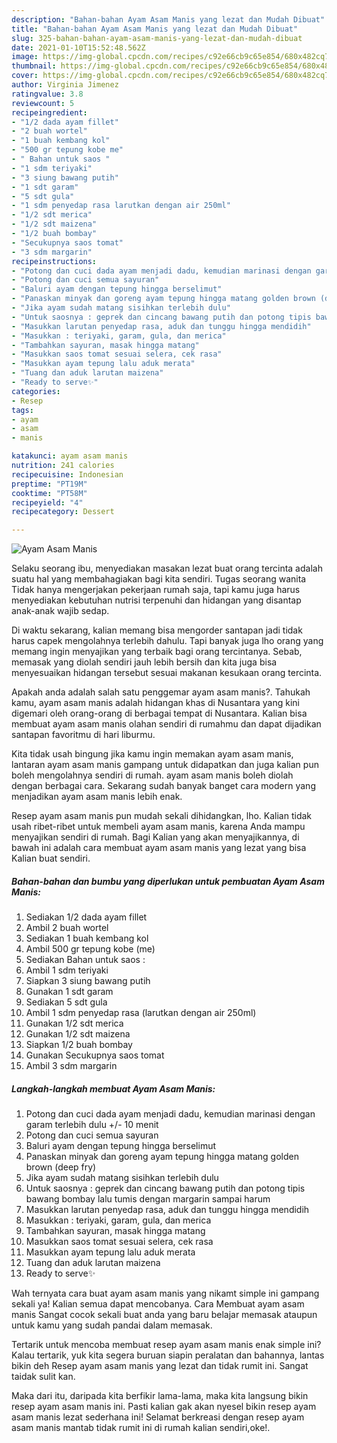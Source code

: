 ```yaml
---
description: "Bahan-bahan Ayam Asam Manis yang lezat dan Mudah Dibuat"
title: "Bahan-bahan Ayam Asam Manis yang lezat dan Mudah Dibuat"
slug: 325-bahan-bahan-ayam-asam-manis-yang-lezat-dan-mudah-dibuat
date: 2021-01-10T15:52:48.562Z
image: https://img-global.cpcdn.com/recipes/c92e66cb9c65e854/680x482cq70/ayam-asam-manis-foto-resep-utama.jpg
thumbnail: https://img-global.cpcdn.com/recipes/c92e66cb9c65e854/680x482cq70/ayam-asam-manis-foto-resep-utama.jpg
cover: https://img-global.cpcdn.com/recipes/c92e66cb9c65e854/680x482cq70/ayam-asam-manis-foto-resep-utama.jpg
author: Virginia Jimenez
ratingvalue: 3.8
reviewcount: 5
recipeingredient:
- "1/2 dada ayam fillet"
- "2 buah wortel"
- "1 buah kembang kol"
- "500 gr tepung kobe me"
- " Bahan untuk saos "
- "1 sdm teriyaki"
- "3 siung bawang putih"
- "1 sdt garam"
- "5 sdt gula"
- "1 sdm penyedap rasa larutkan dengan air 250ml"
- "1/2 sdt merica"
- "1/2 sdt maizena"
- "1/2 buah bombay"
- "Secukupnya saos tomat"
- "3 sdm margarin"
recipeinstructions:
- "Potong dan cuci dada ayam menjadi dadu, kemudian marinasi dengan garam terlebih dulu +/- 10 menit"
- "Potong dan cuci semua sayuran"
- "Baluri ayam dengan tepung hingga berselimut"
- "Panaskan minyak dan goreng ayam tepung hingga matang golden brown (deep fry)"
- "Jika ayam sudah matang sisihkan terlebih dulu"
- "Untuk saosnya : geprek dan cincang bawang putih dan potong tipis bawang bombay lalu tumis dengan margarin sampai harum"
- "Masukkan larutan penyedap rasa, aduk dan tunggu hingga mendidih"
- "Masukkan : teriyaki, garam, gula, dan merica"
- "Tambahkan sayuran, masak hingga matang"
- "Masukkan saos tomat sesuai selera, cek rasa"
- "Masukkan ayam tepung lalu aduk merata"
- "Tuang dan aduk larutan maizena"
- "Ready to serve✨"
categories:
- Resep
tags:
- ayam
- asam
- manis

katakunci: ayam asam manis 
nutrition: 241 calories
recipecuisine: Indonesian
preptime: "PT19M"
cooktime: "PT58M"
recipeyield: "4"
recipecategory: Dessert

---
```



![Ayam Asam Manis](https://img-global.cpcdn.com/recipes/c92e66cb9c65e854/680x482cq70/ayam-asam-manis-foto-resep-utama.jpg)

Selaku seorang ibu, menyediakan masakan lezat buat orang tercinta adalah suatu hal yang membahagiakan bagi kita sendiri. Tugas seorang  wanita Tidak hanya mengerjakan pekerjaan rumah saja, tapi kamu juga harus menyediakan kebutuhan nutrisi terpenuhi dan hidangan yang disantap anak-anak wajib sedap.

Di waktu  sekarang, kalian memang bisa mengorder santapan jadi tidak harus capek mengolahnya terlebih dahulu. Tapi banyak juga lho orang yang memang ingin menyajikan yang terbaik bagi orang tercintanya. Sebab, memasak yang diolah sendiri jauh lebih bersih dan kita juga bisa menyesuaikan hidangan tersebut sesuai makanan kesukaan orang tercinta. 



Apakah anda adalah salah satu penggemar ayam asam manis?. Tahukah kamu, ayam asam manis adalah hidangan khas di Nusantara yang kini digemari oleh orang-orang di berbagai tempat di Nusantara. Kalian bisa membuat ayam asam manis olahan sendiri di rumahmu dan dapat dijadikan santapan favoritmu di hari liburmu.

Kita tidak usah bingung jika kamu ingin memakan ayam asam manis, lantaran ayam asam manis gampang untuk didapatkan dan juga kalian pun boleh mengolahnya sendiri di rumah. ayam asam manis boleh diolah dengan berbagai cara. Sekarang sudah banyak banget cara modern yang menjadikan ayam asam manis lebih enak.

Resep ayam asam manis pun mudah sekali dihidangkan, lho. Kalian tidak usah ribet-ribet untuk membeli ayam asam manis, karena Anda mampu menyajikan sendiri di rumah. Bagi Kalian yang akan menyajikannya, di bawah ini adalah cara membuat ayam asam manis yang lezat yang bisa Kalian buat sendiri.

<!--inarticleads1-->

##### Bahan-bahan dan bumbu yang diperlukan untuk pembuatan Ayam Asam Manis:

1. Sediakan 1/2 dada ayam fillet
1. Ambil 2 buah wortel
1. Sediakan 1 buah kembang kol
1. Ambil 500 gr tepung kobe (me)
1. Sediakan  Bahan untuk saos :
1. Ambil 1 sdm teriyaki
1. Siapkan 3 siung bawang putih
1. Gunakan 1 sdt garam
1. Sediakan 5 sdt gula
1. Ambil 1 sdm penyedap rasa (larutkan dengan air 250ml)
1. Gunakan 1/2 sdt merica
1. Gunakan 1/2 sdt maizena
1. Siapkan 1/2 buah bombay
1. Gunakan Secukupnya saos tomat
1. Ambil 3 sdm margarin




<!--inarticleads2-->

##### Langkah-langkah membuat Ayam Asam Manis:

1. Potong dan cuci dada ayam menjadi dadu, kemudian marinasi dengan garam terlebih dulu +/- 10 menit
1. Potong dan cuci semua sayuran
1. Baluri ayam dengan tepung hingga berselimut
1. Panaskan minyak dan goreng ayam tepung hingga matang golden brown (deep fry)
1. Jika ayam sudah matang sisihkan terlebih dulu
1. Untuk saosnya : geprek dan cincang bawang putih dan potong tipis bawang bombay lalu tumis dengan margarin sampai harum
1. Masukkan larutan penyedap rasa, aduk dan tunggu hingga mendidih
1. Masukkan : teriyaki, garam, gula, dan merica
1. Tambahkan sayuran, masak hingga matang
1. Masukkan saos tomat sesuai selera, cek rasa
1. Masukkan ayam tepung lalu aduk merata
1. Tuang dan aduk larutan maizena
1. Ready to serve✨




Wah ternyata cara buat ayam asam manis yang nikamt simple ini gampang sekali ya! Kalian semua dapat mencobanya. Cara Membuat ayam asam manis Sangat cocok sekali buat anda yang baru belajar memasak ataupun untuk kamu yang sudah pandai dalam memasak.

Tertarik untuk mencoba membuat resep ayam asam manis enak simple ini? Kalau tertarik, yuk kita segera buruan siapin peralatan dan bahannya, lantas bikin deh Resep ayam asam manis yang lezat dan tidak rumit ini. Sangat taidak sulit kan. 

Maka dari itu, daripada kita berfikir lama-lama, maka kita langsung bikin resep ayam asam manis ini. Pasti kalian gak akan nyesel bikin resep ayam asam manis lezat sederhana ini! Selamat berkreasi dengan resep ayam asam manis mantab tidak rumit ini di rumah kalian sendiri,oke!.

